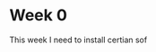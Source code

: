 # Week 0

This week I need to install certian sof
<!--stackedit_data:
eyJoaXN0b3J5IjpbLTE3MjI3NTY4MTQsLTMzMjQ1NTM2M119
-->